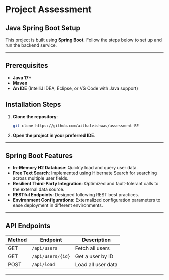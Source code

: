 #  Project Assessment

## Java Spring Boot Setup

This project is built using **Spring Boot**. Follow the steps below to set up and run the backend service.

---

## Prerequisites
- **Java 17+**
- **Maven**
- **An IDE** (IntelliJ IDEA, Eclipse, or VS Code with Java support)

## Installation Steps
1. **Clone the repository**:
   ```sh
   git clone https://github.com/aithalvishwas/assessment-BE
   ```
2. **Open the project in your preferred IDE**.

---

## Spring Boot Features

- **In-Memory H2 Database**: Quickly load and query user data.
- **Free Text Search**: Implemented using Hibernate Search for searching across multiple user fields.
- **Resilient Third-Party Integration**: Optimized and fault-tolerant calls to the external data source.
- **RESTful Endpoints**: Designed following REST best practices.
- **Environment Configurations**: Externalized configuration parameters to ease deployment in different environments.

---

## API Endpoints

| Method | Endpoint           | Description        |
|--------|--------------------|--------------------|
| GET    | `/api/users`       | Fetch all users    |
| GET    | `/api/users/{id}`  | Get a user by ID   |
| POST   | `/api/load`        | Load all user data |

---

